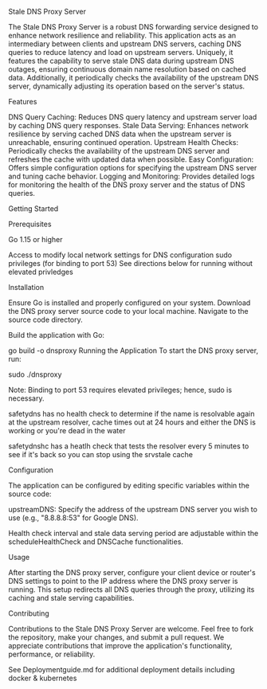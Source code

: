 Stale DNS Proxy Server

The Stale DNS Proxy Server is a robust DNS forwarding service designed to enhance network resilience and reliability. This application acts as an intermediary between clients and upstream DNS servers, caching DNS queries to reduce latency and load on upstream servers. Uniquely, it features the capability to serve stale DNS data during upstream DNS outages, ensuring continuous domain name resolution based on cached data. Additionally, it periodically checks the availability of the upstream DNS server, dynamically adjusting its operation based on the server's status.

Features

DNS Query Caching: Reduces DNS query latency and upstream server load by caching DNS query responses.
Stale Data Serving: Enhances network resilience by serving cached DNS data when the upstream server is unreachable, ensuring continued operation.
Upstream Health Checks: Periodically checks the availability of the upstream DNS server and refreshes the cache with updated data when possible.
Easy Configuration: Offers simple configuration options for specifying the upstream DNS server and tuning cache behavior.
Logging and Monitoring: Provides detailed logs for monitoring the health of the DNS proxy server and the status of DNS queries.

Getting Started

Prerequisites

Go 1.15 or higher

Access to modify local network settings for DNS configuration
sudo privileges (for binding to port 53) See directions below for running without elevated privledges 

Installation

Ensure Go is installed and properly configured on your system.
Download the DNS proxy server source code to your local machine.
Navigate to the source code directory.

Build the application with Go:

go build -o dnsproxy
Running the Application
To start the DNS proxy server, run:

sudo ./dnsproxy

Note: Binding to port 53 requires elevated privileges; hence, sudo is necessary.

safetydns has no health check to determine if the name is resolvable again at the upstream resolver, cache times out at 24 hours and either the DNS is working or you're dead in the water

safetydnshc has a heatlh check that tests the resolver every 5 minutes to see if it's back so you can stop using the srvstale cache

Configuration

The application can be configured by editing specific variables within the source code:

upstreamDNS: Specify the address of the upstream DNS server you wish to use (e.g., "8.8.8.8:53" for Google DNS).

Health check interval and stale data serving period are adjustable within the scheduleHealthCheck and DNSCache functionalities.

Usage

After starting the DNS proxy server, configure your client device or router's DNS settings to point to the IP address where the DNS proxy server is running. This setup redirects all DNS queries through the proxy, utilizing its caching and stale serving capabilities.

Contributing

Contributions to the Stale DNS Proxy Server are welcome. Feel free to fork the repository, make your changes, and submit a pull request. We appreciate contributions that improve the application's functionality, performance, or reliability.


See Deploymentguide.md for additional deployment details including docker & kubernetes 
